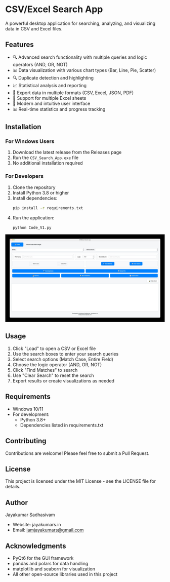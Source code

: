 # CSV/Excel Search App

A powerful desktop application for searching, analyzing, and visualizing data in CSV and Excel files.

## Features

- 🔍 Advanced search functionality with multiple queries and logic operators (AND, OR, NOT)
- 📊 Data visualization with various chart types (Bar, Line, Pie, Scatter)
- 🔍 Duplicate detection and highlighting
- 📈 Statistical analysis and reporting
- 💾 Export data in multiple formats (CSV, Excel, JSON, PDF)
- 📑 Support for multiple Excel sheets
- 🎨 Modern and intuitive user interface
- 📊 Real-time statistics and progress tracking

## Installation

### For Windows Users
1. Download the latest release from the Releases page
2. Run the `CSV_Search_App.exe` file
3. No additional installation required

### For Developers
1. Clone the repository
2. Install Python 3.8 or higher
3. Install dependencies:
   ```bash
   pip install -r requirements.txt
   ```
4. Run the application:
   ```bash
   python Code_V1.py
   ```
![Screenshot](Screenshot.jpg)


## Usage

1. Click "Load" to open a CSV or Excel file
2. Use the search boxes to enter your search queries
3. Select search options (Match Case, Entire Field)
4. Choose the logic operator (AND, OR, NOT)
5. Click "Find Matches" to search
6. Use "Clear Search" to reset the search
7. Export results or create visualizations as needed

## Requirements

- Windows 10/11
- For development:
  - Python 3.8+
  - Dependencies listed in requirements.txt

## Contributing

Contributions are welcome! Please feel free to submit a Pull Request.

## License

This project is licensed under the MIT License - see the LICENSE file for details.

## Author

Jayakumar Sadhasivam
- Website: jayakumars.in
- Email: iamjayakumars@gmail.com

## Acknowledgments

- PyQt6 for the GUI framework
- pandas and polars for data handling
- matplotlib and seaborn for visualization
- All other open-source libraries used in this project 

